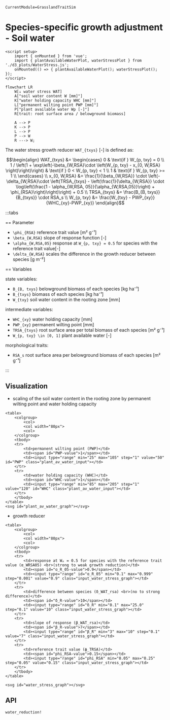 ```@meta
CurrentModule=GrasslandTraitSim
```

# Species-specific growth adjustment - Soil water

```@raw html
<script setup>
    import { onMounted } from 'vue';
    import { plantAvailableWaterPlot, waterStressPlot } from './d3_plots/WaterStress.js';
    onMounted(() => { plantAvailableWaterPlot(); waterStressPlot(); });
</script>
```

```mermaid
flowchart LR
    W[↓ water stress WAT] 
    A["soil water content W [mm]"]
    K["water holding capacity WHC [mm]"]
    L["permanent wilting point PWP [mm]"]
    P["plant available water Wp [-]"]
    R[trait: root surface area / belowground biomass]

    A --> P
    K --> P
    L --> P
    P --> W
    R ---> W;
```

The water stress growth reducer ``WAT_{txys}`` [-] is defined as:

```math
\begin{align}
    WAT_{txys} &= 
        \begin{cases}
            0 & \text{if } W_{p, txy} = 0 \\
            1 / \left(1 + \exp\left(-\beta_{W,RSA}\cdot \left(W_{p, txy} - x_{0, W,RSA} \right)\right)\right) & \text{if } 0 < W_{p, txy} < 1 \\
            1 & \text{if } W_{p, txy} >= 1 \\
        \end{cases} \\
    x_{0, W,RSA} &= \frac{1}{\beta_{W,RSA}} \cdot \left(-\delta_{W,RSA}\cdot \left(TRSA_{txys} - \left(\frac{1}{\delta_{W,RSA}} \cdot \log\left(\frac{1 - \alpha_{W,RSA, 05}}{\alpha_{W,RSA,05}}\right) + \phi_{RSA}\right)\right)\right) + 0.5  \\
    TRSA_{txys} &= \frac{B_{B, txys}}{B_{txys}} \cdot  RSA_s  \\
    W_{p, txy} &= \frac{W_{txy} - PWP_{xy}}{WHC_{xy}-PWP_{xy}}  
\end{align}
```

:::tabs

== Parameter

- ``\phi_{RSA}`` reference trait value [m² g⁻¹]
- ``\beta_{W,RSA}`` slope of response function [-]
- ``\alpha_{W,RSA,05}`` response at ``W_{p, txy} = 0.5`` for species with the reference trait value[-]
- ``\delta_{W,RSA}`` scales the difference in the growth reducer between species [g m⁻²]

== Variables

state variables:
- ``B_{B, txys}`` belowground biomass of each species [kg ha⁻¹]
- ``B_{txys}`` biomass of each species [kg ha⁻¹]
- ``W_{txy}`` soil water content in the rooting zone [mm]

intermediate variables:
- ``WHC_{xy}`` water holding capacity [mm]
- ``PWP_{xy}`` permanent wilting point [mm]
- ``TRSA_{txys}`` root surface area per total biomass of each species [m² g⁻¹] 
- ``W_{p, txy} \in [0, 1]`` plant available water [-]

morphological traits:
- ``RSA_s`` root surface area per belowground biomass of each species [m² g⁻¹]

:::


## Visualization

- scaling of the soil water content in the rooting zone by permanent wilting point and water holding capacity

```@raw html
<table>
    <colgroup>
        <col>
        <col width="80px">
        <col>
    </colgroup>
    <tbody>
    <tr>
        <td>permanent wilting point (PWP)</td>
        <td><span id="PWP-value">1</span></td>
        <td><input type="range" min="25" max="105" step="1" value="50" id="PWP" class="plant_av_water_input"></td>
    </tr>
    <tr>
        <td>water holding capacity (WHC)</td>
        <td><span id="WHC-value">1</span></td>
        <td><input type="range" min="85" max="205" step="1" value="120" id="WHC" class="plant_av_water_input"></td>
    </tr>
    </tbody>
</table>
<svg id="plant_av_water_graph"></svg>
``` 

- growth reducer

```@raw html
<table>
    <colgroup>
        <col>
        <col width="80px">
        <col>
    </colgroup>
    <tbody>
    <tr>
        <td>response at Wₚ = 0.5 for species with the reference trait value (α_WRSA05) <br>(strong to weak growth reduction)</td>
        <td><span id="ɑ_R_05-value">0.9</span></td>
        <td><input type="range" id="ɑ_R_05" min="0.1" max="0.999" step="0.001" value="0.9" class="input_water_stress_graph"></td>
    </tr>
    <tr>
        <td>difference between species (δ_WAT_rsa) <br>(no to strong difference)</td>
        <td><span id="δ_R-value">10</span></td>
        <td><input type="range" id="δ_R" min="0.1" max="25.0" step="0.1" value="10" class="input_water_stress_graph"></td>
    </tr>
    <tr>
        <td>slope of response (β_WAT_rsa)</td>
        <td><span id="β_R-value">7</span></td>
        <td><input type="range" id="β_R" min="3" max="10" step="0.1" value="7" class="input_water_stress_graph"></td>
    </tr>
    <tr>
        <td>reference trait value (ϕ_TRSA)</td>
        <td><span id="phi_RSA-value">0.15</span></td>
        <td><input type="range" id="phi_RSA" min="0.05" max="0.25" step="0.05" value="0.15" class="input_water_stress_graph"></td>
    </tr>
    </tbody>
</table>

<svg id="water_stress_graph"></svg>
```



## API
```@docs
water_reduction!
```